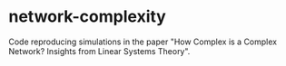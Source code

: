 # network-complexity
Code reproducing simulations in the paper "How Complex is a Complex Network? Insights from Linear Systems Theory".

